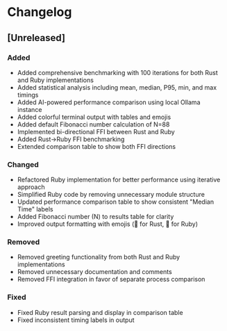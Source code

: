 # Changelog

## [Unreleased]

### Added

- Added comprehensive benchmarking with 100 iterations for both Rust and Ruby implementations
- Added statistical analysis including mean, median, P95, min, and max timings
- Added AI-powered performance comparison using local Ollama instance
- Added colorful terminal output with tables and emojis
- Added default Fibonacci number calculation of N=88
- Implemented bi-directional FFI between Rust and Ruby
- Added Rust→Ruby FFI benchmarking
- Extended comparison table to show both FFI directions

### Changed

- Refactored Ruby implementation for better performance using iterative approach
- Simplified Ruby code by removing unnecessary module structure
- Updated performance comparison table to show consistent "Median Time" labels
- Added Fibonacci number (N) to results table for clarity
- Improved output formatting with emojis (🦀 for Rust, 💎 for Ruby)

### Removed

- Removed greeting functionality from both Rust and Ruby implementations
- Removed unnecessary documentation and comments
- Removed FFI integration in favor of separate process comparison

### Fixed

- Fixed Ruby result parsing and display in comparison table
- Fixed inconsistent timing labels in output
